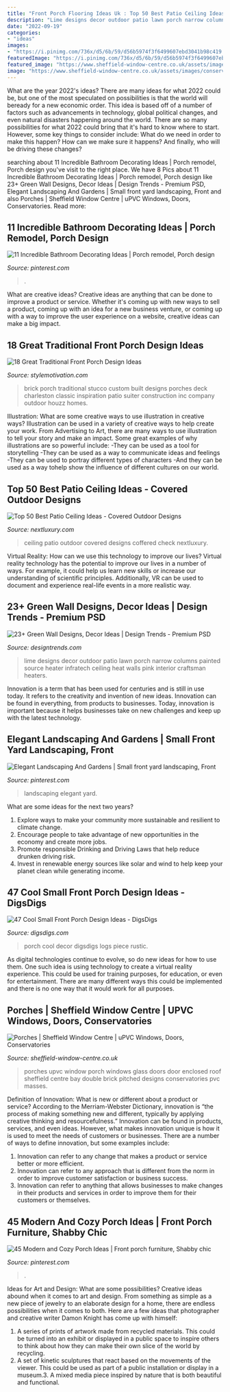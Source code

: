 ```yaml
---
title: "Front Porch Flooring Ideas Uk : Top 50 Best Patio Ceiling Ideas"
description: "Lime designs decor outdoor patio lawn porch narrow columns painted source heater infratech ceiling heat walls pink interior craftsman heaters"
date: "2022-09-19"
categories:
- "ideas"
images:
- "https://i.pinimg.com/736x/d5/6b/59/d56b5974f3f6499607ebd3041b98c419.jpg"
featuredImage: "https://i.pinimg.com/736x/d5/6b/59/d56b5974f3f6499607ebd3041b98c419.jpg"
featured_image: "https://www.sheffield-window-centre.co.uk/assets/images/conservatories/Porches-3.jpg"
image: "https://www.sheffield-window-centre.co.uk/assets/images/conservatories/Porches-3.jpg"
---
```



What are the year 2022's ideas?
There are many ideas for what 2022 could be, but one of the most speculated on possibilities is that the world will beready for a new economic order. This idea is based off of a number of factors such as advancements in technology, global political changes, and even natural disasters happening around the world. There are so many possibilities for what 2022 could bring that it's hard to know where to start. However, some key things to consider include: What do we need in order to make this happen? How can we make sure it happens? And finally, who will be driving these changes?

	

		
searching about 11 Incredible Bathroom Decorating Ideas | Porch remodel, Porch design you've visit to the right place. We have 8 Pics about 11 Incredible Bathroom Decorating Ideas | Porch remodel, Porch design like 23+ Green Wall Designs, Decor Ideas | Design Trends - Premium PSD, Elegant Landscaping And Gardens | Small front yard landscaping, Front and also Porches | Sheffield Window Centre | uPVC Windows, Doors, Conservatories. Read more:
		
    
## 11 Incredible Bathroom Decorating Ideas | Porch Remodel, Porch Design

<img loading=lazy src="https://i.pinimg.com/736x/0f/5e/5d/0f5e5dca304deb036720db809247134f.jpg" onerror="this.onerror=null;this.src='https://tse1.mm.bing.net/th?id=OIP.yWmaRVIEqhn19CIBH8LC0wHaLN&amp;pid=15.1';" alt="11 Incredible Bathroom Decorating Ideas | Porch remodel, Porch design">

_Source: pinterest.com_

>. 

	

What are creative ideas?
Creative ideas are anything that can be done to improve a product or service. Whether it's coming up with new ways to sell a product, coming up with an idea for a new business venture, or coming up with a way to improve the user experience on a website, creative ideas can make a big impact.

    
## 18 Great Traditional Front Porch Design Ideas

<img loading=lazy src="http://www.stylemotivation.com/wp-content/uploads/2013/11/19-Great-Traditional-Front-Porch-Design-Ideas-19-620x412.jpg" onerror="this.onerror=null;this.src='https://tse3.mm.bing.net/th?id=OIP.E3S_kILXE5gyZQH9v6s5jAHaE6&amp;pid=15.1';" alt="18 Great Traditional Front Porch Design Ideas">

_Source: stylemotivation.com_

>brick porch traditional stucco custom built designs porches deck charleston classic inspiration patio suiter construction inc company outdoor houzz homes. 

	

Illustration: What are some creative ways to use illustration in creative ways?
Illustration can be used in a variety of creative ways to help create your work. From Advertising to Art, there are many ways to use illustration to tell your story and make an impact. Some great examples of why illustrations are so powerful include: 
-They can be used as a tool for storytelling 
-They can be used as a way to communicate ideas and feelings 
-They can be used to portray different types of characters 
-And they can be used as a way tohelp show the influence of different cultures on our world.

    
## Top 50 Best Patio Ceiling Ideas - Covered Outdoor Designs

<img loading=lazy src="http://nextluxury.com/wp-content/uploads/patio-ceiling-outdoor-ideas.jpg" onerror="this.onerror=null;this.src='https://tse2.mm.bing.net/th?id=OIP.Tc_xBaEDwZV0qGKqR-lynAHaHa&amp;pid=15.1';" alt="Top 50 Best Patio Ceiling Ideas - Covered Outdoor Designs">

_Source: nextluxury.com_

>ceiling patio outdoor covered designs coffered check nextluxury. 

	

Virtual Reality: How can we use this technology to improve our lives?
Virtual reality technology has the potential to improve our lives in a number of ways. For example, it could help us learn new skills or increase our understanding of scientific principles. Additionally, VR can be used to document and experience real-life events in a more realistic way.

    
## 23+ Green Wall Designs, Decor Ideas | Design Trends - Premium PSD

<img loading=lazy src="https://images.designtrends.com/wp-content/uploads/2016/03/22070255/Lawn-Lime-Green-Wall-Ideas-.jpeg" onerror="this.onerror=null;this.src='https://tse1.mm.bing.net/th?id=OIP.7subnYCdKc0FwzaAfx1iHQHaLH&amp;pid=15.1';" alt="23+ Green Wall Designs, Decor Ideas | Design Trends - Premium PSD">

_Source: designtrends.com_

>lime designs decor outdoor patio lawn porch narrow columns painted source heater infratech ceiling heat walls pink interior craftsman heaters. 

	

Innovation is a term that has been used for centuries and is still in use today. It refers to the creativity and invention of new ideas. Innovation can be found in everything, from products to businesses. Today, innovation is important because it helps businesses take on new challenges and keep up with the latest technology.

    
## Elegant Landscaping And Gardens | Small Front Yard Landscaping, Front

<img loading=lazy src="https://i.pinimg.com/736x/d5/6b/59/d56b5974f3f6499607ebd3041b98c419.jpg" onerror="this.onerror=null;this.src='https://tse2.mm.bing.net/th?id=OIP.ofhcXEyVbuKwi00yZFoPoQHaJ6&amp;pid=15.1';" alt="Elegant Landscaping And Gardens | Small front yard landscaping, Front">

_Source: pinterest.com_

>landscaping elegant yard. 

	

What are some ideas for the next two years?
1. Explore ways to make your community more sustainable and resilient to climate change.
2. Encourage people to take advantage of new opportunities in the economy and create more jobs.
3. Promote responsible Drinking and Driving Laws that help reduce drunken driving risk.
4. Invest in renewable energy sources like solar and wind to help keep your planet clean while generating income.

    
## 47 Cool Small Front Porch Design Ideas - DigsDigs

<img loading=lazy src="https://www.digsdigs.com/photos/2014/02/30-cool-small-front-porch-design-ideas-4.jpg" onerror="this.onerror=null;this.src='https://tse2.mm.bing.net/th?id=OIP.ZLEBqAVP3z-OFbc71NKzbgHaK4&amp;pid=15.1';" alt="47 Cool Small Front Porch Design Ideas - DigsDigs">

_Source: digsdigs.com_

>porch cool decor digsdigs logs piece rustic. 

	

As digital technologies continue to evolve, so do new ideas for how to use them. One such idea is using technology to create a virtual reality experience. This could be used for training purposes, for education, or even for entertainment. There are many different ways this could be implemented and there is no one way that it would work for all purposes.

    
## Porches | Sheffield Window Centre | UPVC Windows, Doors, Conservatories

<img loading=lazy src="https://www.sheffield-window-centre.co.uk/assets/images/conservatories/Porches-3.jpg" onerror="this.onerror=null;this.src='https://tse2.mm.bing.net/th?id=OIP.3hfCkkjHpPMZboWz5P85OQHaJJ&amp;pid=15.1';" alt="Porches | Sheffield Window Centre | uPVC Windows, Doors, Conservatories">

_Source: sheffield-window-centre.co.uk_

>porches upvc window porch windows glass doors door enclosed roof sheffield centre bay double brick pitched designs conservatories pvc masses. 

	

Definition of Innovation: What is new or different about a product or service?
According to the Merriam-Webster Dictionary, innovation is “the process of making something new and different, typically by applying creative thinking and resourcefulness.” Innovation can be found in products, services, and even ideas. However, what makes innovation unique is how it is used to meet the needs of customers or businesses. There are a number of ways to define innovation, but some examples include: 
1. Innovation can refer to any change that makes a product or service better or more efficient.
2. Innovation can refer to any approach that is different from the norm in order to improve customer satisfaction or business success.
3. Innovation can refer to anything that allows businesses to make changes in their products and services in order to improve them for their customers or themselves.

    
## 45 Modern And Cozy Porch Ideas | Front Porch Furniture, Shabby Chic

<img loading=lazy src="https://i.pinimg.com/736x/a7/5d/61/a75d61245b695f4eca35893920b95ba2.jpg" onerror="this.onerror=null;this.src='https://tse2.mm.bing.net/th?id=OIP.RuB90YCrWbI9pmJTroR7ogHaJ3&amp;pid=15.1';" alt="45 Modern and Cozy Porch Ideas | Front porch furniture, Shabby chic">

_Source: pinterest.com_

>. 

	

Ideas for Art and Design: What are some possibilities?
Creative ideas abound when it comes to art and design. From something as simple as a new piece of jewelry to an elaborate design for a home, there are endless possibilities when it comes to both. Here are a few ideas that photographer and creative writer Damon Knight has come up with himself:
1. A series of prints of artwork made from recycled materials. This could be turned into an exhibit or displayed in a public space to inspire others to think about how they can make their own slice of the world by recycling.
2. A set of kinetic sculptures that react based on the movements of the viewer. This could be used as part of a public installation or display in a museum.3. A mixed media piece inspired by nature that is both beautiful and functional.

